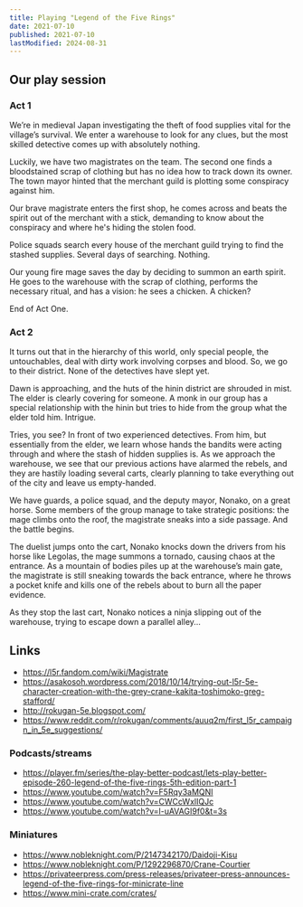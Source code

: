 ```yaml
---
title: Playing "Legend of the Five Rings"
date: 2021-07-10
published: 2021-07-10
lastModified: 2024-08-31
---
```


## Our play session

### Act 1

We’re in medieval Japan investigating the theft of food supplies vital for the village’s survival. We enter a warehouse to look for any clues, but the most skilled detective comes up with absolutely nothing.

Luckily, we have two magistrates on the team. The second one finds a bloodstained scrap of clothing but has no idea how to track down its owner. The town mayor hinted that the merchant guild is plotting some conspiracy against him.

Our brave magistrate enters the first shop, he comes across and beats the spirit out of the merchant with a stick, demanding to know about the conspiracy and where he's hiding the stolen food.

Police squads search every house of the merchant guild trying to find the stashed supplies. Several days of searching. Nothing.

Our young fire mage saves the day by deciding to summon an earth spirit. He goes to the warehouse with the scrap of clothing, performs the necessary ritual, and has a vision: he sees a chicken. A chicken?

End of Act One.

### Act 2

It turns out that in the hierarchy of this world, only special people, the untouchables, deal with dirty work involving corpses and blood. So, we go to their district. None of the detectives have slept yet.

Dawn is approaching, and the huts of the hinin district are shrouded in mist. The elder is clearly covering for someone. A monk in our group has a special relationship with the hinin but tries to hide from the group what the elder told him. Intrigue.

Tries, you see? In front of two experienced detectives. From him, but essentially from the elder, we learn whose hands the bandits were acting through and where the stash of hidden supplies is. As we approach the warehouse, we see that our previous actions have alarmed the rebels, and they are hastily loading several carts, clearly planning to take everything out of the city and leave us empty-handed.

We have guards, a police squad, and the deputy mayor, Nonako, on a great horse. Some members of the group manage to take strategic positions: the mage climbs onto the roof, the magistrate sneaks into a side passage. And the battle begins.

The duelist jumps onto the cart, Nonako knocks down the drivers from his horse like Legolas, the mage summons a tornado, causing chaos at the entrance. As a mountain of bodies piles up at the warehouse’s main gate, the magistrate is still sneaking towards the back entrance, where he throws a pocket knife and kills one of the rebels about to burn all the paper evidence.

As they stop the last cart, Nonako notices a ninja slipping out of the warehouse, trying to escape down a parallel alley...

## Links

- https://l5r.fandom.com/wiki/Magistrate
- https://asakosoh.wordpress.com/2018/10/14/trying-out-l5r-5e-character-creation-with-the-grey-crane-kakita-toshimoko-greg-stafford/
- http://rokugan-5e.blogspot.com/
- https://www.reddit.com/r/rokugan/comments/auuq2m/first_l5r_campaign_in_5e_suggestions/

### Podcasts/streams

- https://player.fm/series/the-play-better-podcast/lets-play-better-episode-260-legend-of-the-five-rings-5th-edition-part-1
- https://www.youtube.com/watch?v=F5Rqy3aMQNI
- https://www.youtube.com/watch?v=CWCcWxlIQJc
- https://www.youtube.com/watch?v=l-uAVAGI9f0&t=3s

### Miniatures

- https://www.nobleknight.com/P/2147342170/Daidoji-Kisu
- https://www.nobleknight.com/P/1292296870/Crane-Courtier
- https://privateerpress.com/press-releases/privateer-press-announces-legend-of-the-five-rings-for-minicrate-line
- https://www.mini-crate.com/crates/